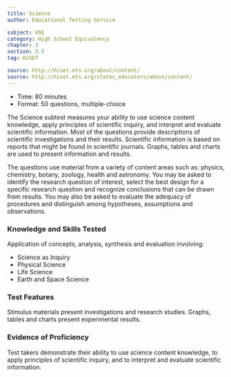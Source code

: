 ```yaml
---
title: Science
author: Educational Testing Service

subject: HSE
category: High School Equivalency
chapter: 3
section: 3.5
tag: HiSET

source: http://hiset.ets.org/about/content/
source: http://hiset.ets.org/states_educators/about/content/
---
```

  * Time: 80 minutes
  * Format: 50 questions, multiple-choice

The Science subtest measures your ability to use science content knowledge, apply principles of scientific inquiry, and interpret and evaluate scientific information. Most of the questions provide descriptions of scientific investigations and their results. Scientific information is based on reports that might be found in scientific journals. Graphs, tables and charts are used to present information and results.

The questions use material from a variety of content areas such as: physics, chemistry, botany, zoology, health and astronomy. You may be asked to identify the research question of interest, select the best design for a specific research question and recognize conclusions that can be drawn from results. You may also be asked to evaluate the adequacy of procedures and distinguish among hypotheses, assumptions and observations.

### Knowledge and Skills Tested

Application of concepts, analysis, synthesis and evaluation involving:

  * Science as Inquiry
  * Physical Science
  * Life Science
  * Earth and Space Science

### Test Features

Stimulus materials present investigations and research studies. Graphs, tables and charts present experimental results.

### Evidence of Proficiency

Test takers demonstrate their ability to use science content knowledge, to apply principles of scientific inquiry, and to interpret and evaluate scientific information.